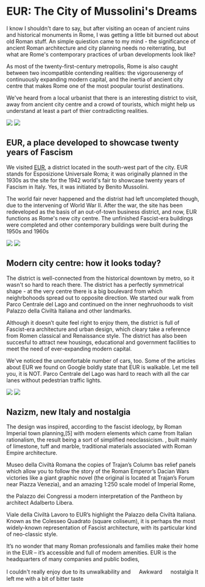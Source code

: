 # EUR: The City of Mussolini's Dreams

I know I shouldn't dare to say, but after visiting an ocean of ancient ruins and historical monuments in Rome, I was getting a little bit burned out about old Roman stuff. An simple quiestion came to my mind - the significance of ancient Roman architecture and city planning needs no reiterrating, but what are Rome's contemporary practices of urban developments look like?

As most of the twenty-first-century metropolis, Rome is also caught between two incompatible contending realities: the vigorousenergy of continuously expanding modern capital, and the inertia of ancient city centre that makes Rome one of the most poopular tourist destinations.

We've heard from a local urbanist that there is an interesting district to visit, away from ancient city centre and a crowd of tourists, which might help us understand at least a part of thier contradicting realities.

![](EUR1.jpg)
![](EUR2.jpg)

## EUR, a place developed to showcase twenty years of Fascism

We visited [EUR](https://en.wikipedia.org/wiki/EUR,_Rome), a district located in the south-west part of the city. EUR stands for Esposizione Universale Roma; it was originally planned in the 1930s as the site for the 1942 world's fair to showcase twenty years of Fascism in Italy. Yes, it was initiated by Benito Mussolini.

The world fair never happened and the distrist had left uncompleted though, due to the intervening of World War II. After the war, the site has been redeveloped as the basis of an out-of-town business district, and now, EUR functions as Rome's new city centre. The unfinished Fascist-era buildings were completed and other contemporary buildings were built during the 1950s and 1960s

![](EUR3.jpg)
![](EUR4.jpg)

## Modern city centre: how it looks today?

The district is well-connected from the historical downtown by metro, so it wasn't so hard to reach there. The district has a perfectly symmetrical shape - at the very centre there is a big boulevard from which neighrbohoods spread out to opposite direction. We started our walk from Parco Centrale del Lago and continued on the inner neghruohoods to visit Palazzo della Civiltà Italiana and other landmarks.

Although it doesn’t quite feel right to enjoy them, the district is full of Fascist-era architecture and urban design, which cleary take a reference from Romen classical and Renaissance style. The district has also been succesful to attract new housings, educational and government facilities to meet the need of ever-expanding modern capital.

We've noticed the uncomfortable number of cars, too. Some of the articles about EUR we found on Google boldly state that EUR is walkable. Let me tell you, it is NOT. Parco Centrale del Lago was hard to reach with all the car lanes without pedestrian traffic lights.

![](EUR5.jpg)
![](EUR6.jpg)

## Nazizm, new Italy and nostalgia

The design was inspired, according to the fascist ideology, by Roman Imperial town planning,[5] with modern elements which came from Italian rationalism, the result being a sort of simplified neoclassicism.
, built mainly of limestone, tuff and marble, traditional materials associated with Roman Empire architecture.

Museo della Civiltà Romana
the copies of Trajan’s Column bas relief panels which allow you to follow the story of the Roman Emperor’s Dacian Wars victories like a giant graphic novel (the original is located at Trajan’s Forum near Piazza Venezia), and an amazing 1:250 scale model of Imperial Rome,

the Palazzo dei Congressi
a modern interpretation of the Pantheon by architect Adalberto Libera.

Viale della Civiltà Lavoro to EUR’s highlight
the Palazzo della Civiltà Italiana. Known as the Colesseo Quadrato (square coliseum), it is perhaps the most widely-known representation of Fascist architecture, with its particular kind of neo-classic style.

It’s no wonder that many Roman professionals and families make their home in the EUR – it’s accessible and full of modern amenities.
EUR is the headquarters of many companies and public bodies,

I couldn't really enjoy due to its unwalkability and 　 Awkward 　 nostalgia
It left me with a bit of bitter taste
